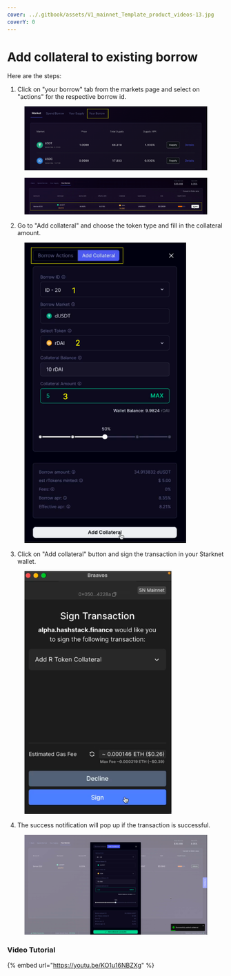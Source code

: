 ```yaml
---
cover: ../.gitbook/assets/V1_mainnet_Template_product_videos-13.jpg
coverY: 0
---
```


# Add collateral to existing borrow

Here are the steps:

1. Click on "your borrow" tab from the markets page and select on "actions" for the respective borrow id.

<figure><img src="../.gitbook/assets/image (2).png" alt=""><figcaption></figcaption></figure>

<figure><img src="../.gitbook/assets/image (3).png" alt=""><figcaption></figcaption></figure>



2. Go to "Add collateral" and choose the token type and fill in the collateral amount.

<figure><img src="../.gitbook/assets/image (4).png" alt="" width="375"><figcaption></figcaption></figure>



3. Click on "Add collateral" button and sign the transaction in your Starknet wallet.

<figure><img src="../.gitbook/assets/image (5).png" alt="" width="341"><figcaption></figcaption></figure>





4. The success notification will pop up if the transaction is successful.

<figure><img src="../.gitbook/assets/image (6).png" alt=""><figcaption></figcaption></figure>





### Video Tutorial

{% embed url="https://youtu.be/KO1u16NBZXg" %}
